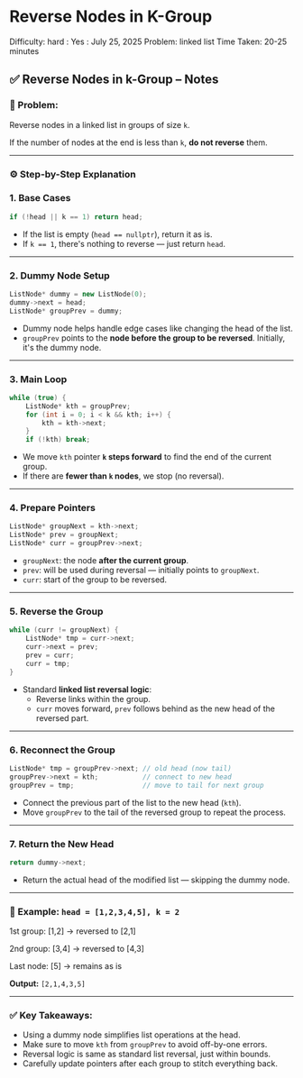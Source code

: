 # Reverse Nodes in K-Group

Difficulty: hard
 : Yes
: July 25, 2025
Problem: linked list
Time Taken: 20-25 minutes

## ✅ Reverse Nodes in k-Group – Notes

### 🔹 Problem:

Reverse nodes in a linked list in groups of size `k`.

If the number of nodes at the end is less than `k`, **do not reverse** them.

---

### ⚙️ Step-by-Step Explanation

### 1. **Base Cases**

```cpp
if (!head || k == 1) return head;

```

- If the list is empty (`head == nullptr`), return it as is.
- If `k == 1`, there's nothing to reverse — just return `head`.

---

### 2. **Dummy Node Setup**

```cpp
ListNode* dummy = new ListNode(0);
dummy->next = head;
ListNode* groupPrev = dummy;

```

- Dummy node helps handle edge cases like changing the head of the list.
- `groupPrev` points to the **node before the group to be reversed**. Initially, it's the dummy node.

---

### 3. **Main Loop**

```cpp
while (true) {
    ListNode* kth = groupPrev;
    for (int i = 0; i < k && kth; i++) {
        kth = kth->next;
    }
    if (!kth) break;

```

- We move `kth` pointer **`k` steps forward** to find the end of the current group.
- If there are **fewer than `k` nodes**, we stop (no reversal).

---

### 4. **Prepare Pointers**

```cpp
ListNode* groupNext = kth->next;
ListNode* prev = groupNext;
ListNode* curr = groupPrev->next;

```

- `groupNext`: the node **after the current group**.
- `prev`: will be used during reversal — initially points to `groupNext`.
- `curr`: start of the group to be reversed.

---

### 5. **Reverse the Group**

```cpp
while (curr != groupNext) {
    ListNode* tmp = curr->next;
    curr->next = prev;
    prev = curr;
    curr = tmp;
}

```

- Standard **linked list reversal logic**:
    - Reverse links within the group.
    - `curr` moves forward, `prev` follows behind as the new head of the reversed part.

---

### 6. **Reconnect the Group**

```cpp
ListNode* tmp = groupPrev->next; // old head (now tail)
groupPrev->next = kth;           // connect to new head
groupPrev = tmp;                 // move to tail for next group

```

- Connect the previous part of the list to the new head (`kth`).
- Move `groupPrev` to the tail of the reversed group to repeat the process.

---

### 7. **Return the New Head**

```cpp
return dummy->next;

```

- Return the actual head of the modified list — skipping the dummy node.

---

### 🧪 Example: `head = [1,2,3,4,5], k = 2`

1st group: [1,2] → reversed to [2,1]

2nd group: [3,4] → reversed to [4,3]

Last node: [5] → remains as is

**Output:** `[2,1,4,3,5]`

---

### ✅ Key Takeaways:

- Using a dummy node simplifies list operations at the head.
- Make sure to move `kth` from `groupPrev` to avoid off-by-one errors.
- Reversal logic is same as standard list reversal, just within bounds.
- Carefully update pointers after each group to stitch everything back.